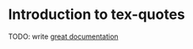 # Introduction to tex-quotes

TODO: write [great documentation](http://jacobian.org/writing/what-to-write/)
